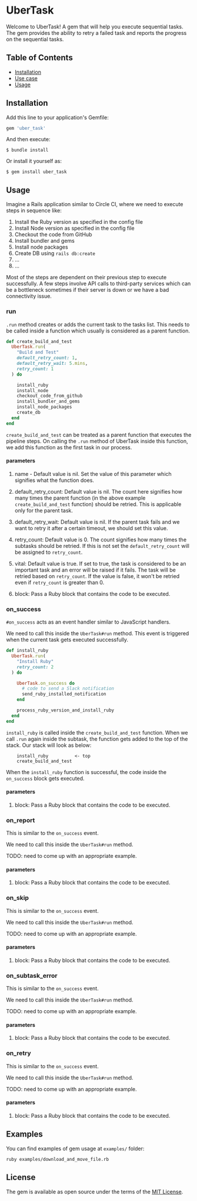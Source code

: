 # UberTask

Welcome to UberTask! A gem that will help you execute sequential tasks.
The gem provides the ability to retry a failed task
and reports the progress on the sequential tasks.

## Table of Contents

* [Installation](#installation)
* [Use case](#use-case)
* [Usage](#usage)

## Installation

Add this line to your application's Gemfile:

```ruby
gem 'uber_task'
```

And then execute:

    $ bundle install

Or install it yourself as:

    $ gem install uber_task
## Usage

Imagine a Rails application similar to Circle CI, where we need to execute
steps in sequence like:

1. Install the Ruby version as specified in the config file
1. Install Node version as specified in the config file
1. Checkout the code from GitHub
1. Install bundler and gems
1. Install node packages
1. Create DB using `rails db:create`
1. ...
1. ...

Most of the steps are dependent on their previous step to execute successfully.
A few steps involve API calls to third-party services which can be a bottleneck
sometimes if their server is down or we have a bad connectivity issue.

### run

`.run` method creates or adds the current task to the tasks list.
This needs to be called inside a function which usually is considered as a
parent function.

```ruby
def create_build_and_test
  UberTask.run(
    "Build and Test"
    default_retry_count: 1,
    default_retry_wait: 5.mins,
    retry_count: 1
  ) do

    install_ruby
    install_node
    checkout_code_from_github
    install_bundler_and_gems
    install_node_packages
    create_db
  end
end
```

`create_build_and_test` can be treated as a parent function that executes the pipeline steps.
On calling the `.run` method of UberTask inside this function, we add this function as the first task in our process.

#### parameters

1. name -
   Default value is nil. Set the value of this parameter which
   signifies what the function does.

1. default_retry_count:
   Default value is nil. The count here signifies how many times the parent function
   (in the above example `create_build_and_test` function) should be retried.
   This is applicable only for the parent task.

1. default_retry_wait:
   Default value is nil. If the parent task fails and we want to retry it after a certain
   timeout, we should set this value.

1. retry_count:
   Default value is 0. The count signifies how many times the subtasks should be retried.
   If this is not set the `default_retry_count` will be assigned to `retry_count`.

1. vital:
   Default value is true. If set to true, the task is considered to be an important task
   and an error will be raised if it fails. The task will be retried based on `retry_count`.
   If the value is false, it won't be retried even if `retry_count` is greater than 0.

1. block:
   Pass a Ruby block that contains the code to be executed.

### on_success

`#on_success` acts as an event handler similar to JavaScript handlers.

We need to call this inside the `UberTask#run` method. This event is triggered when the current task gets executed successfully.

```ruby
def install_ruby
  UberTask.run(
    "Install Ruby"
    retry_count: 2
  ) do

    UberTask.on_success do
      # code to send a Slack notification
      send_ruby_installed_notification
    end

    process_ruby_version_and_install_ruby
  end
end
```

`install_ruby` is called inside the `create_build_and_test` function.
When we call `.run` again inside the subtask,
the function gets added to the top of the stack.
Our stack will look as below:

```
    install_ruby          <- top
    create_build_and_test
```

When the `install_ruby` function is successful,
the code inside the `on_success` block gets executed.

#### parameters

1. block:
   Pass a Ruby block that contains the code to be executed.

### on_report

This is similar to the `on_success` event.

We need to call this inside the `UberTask#run` method.

TODO: need to come up with an appropriate example.

#### parameters

1. block:
   Pass a Ruby block that contains the code to be executed.

### on_skip

This is similar to the `on_success` event.

We need to call this inside the `UberTask#run` method.

TODO: need to come up with an appropriate example.

#### parameters

1. block:
   Pass a Ruby block that contains the code to be executed.

### on_subtask_error

This is similar to the `on_success` event.

We need to call this inside the `UberTask#run` method.

TODO: need to come up with an appropriate example.

#### parameters

1. block:
   Pass a Ruby block that contains the code to be executed.

### on_retry

This is similar to the `on_success` event.

We need to call this inside the `UberTask#run` method.

TODO: need to come up with an appropriate example.

#### parameters

1. block:
   Pass a Ruby block that contains the code to be executed.

## Examples

You can find examples of gem usage at `examples/` folder:
```
ruby examples/download_and_move_file.rb
```

## License

The gem is available as open source under the terms of the
[MIT License](https://opensource.org/licenses/MIT).
